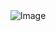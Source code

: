 <div style="text-align:center;">
  <img src="https://github.com/KristijanPruzinac/Wallpapers/assets/52870148/0d31f887-a5c8-4d6f-9450-733d746b8e50" alt="Image" />
</div>
